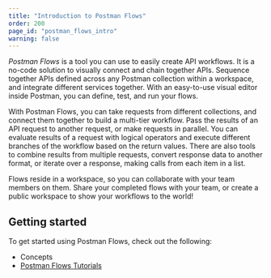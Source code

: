 ```yaml
---
title: "Introduction to Postman Flows"
order: 200
page_id: "postman_flows_intro"
warning: false
---
```


_Postman Flows_ is a tool you can use to easily create API workflows. It is a no-code solution to visually connect and chain together APIs. Sequence together APIs defined across any Postman collection within a workspace, and integrate different services together. With an easy-to-use visual editor inside Postman, you can define, test, and run your flows.

<!--TODO screenshot -->

With Postman Flows, you can take requests from different collections, and connect them together to build a multi-tier workflow. Pass the results of an API request to another request, or make requests in parallel. You can evaluate results of a request with logical operators and execute different branches of the workflow based on the return values. There are also tools to combine results from multiple requests, convert response data to another format, or iterate over a response, making calls from each item in a list.

Flows reside in a workspace, so you can collaborate with your team members on them. Share your completed flows with your team, or create a public workspace to show your workflows to the world!

## Getting started

To get started using Postman Flows, check out the following:

* Concepts
* [Postman Flows Tutorials](/docs/flows/tutorials/tutorials-intro/)

<!-- TODO: links:
workspaces? https://postman.postman.co/workspace/Showcasing-Flows~80b5a4ff-f242-45cc-8f4b-8bda2472a9d0/overview
blog?
community? -->
